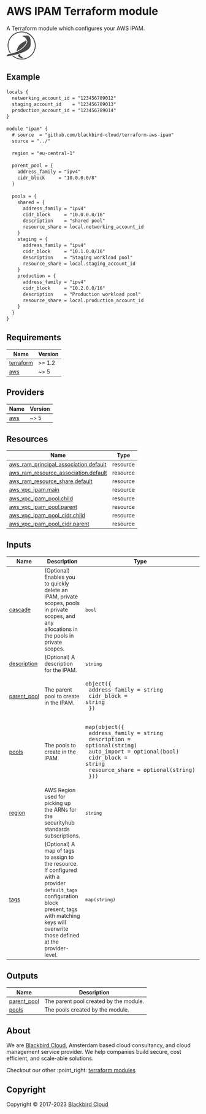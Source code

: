 # AWS IPAM Terraform module
A Terraform module which configures your AWS IPAM.  
[![blackbird-logo](https://raw.githubusercontent.com/blackbird-cloud/terraform-module-template/main/.config/logo_simple.png)](https://www.blackbird.cloud)

## Example
```hcl
locals {
  networking_account_id = "123456789012"
  staging_account_id    = "123456789013"
  production_account_id = "123456789014"
}

module "ipam" {
  # source  = "github.com/blackbird-cloud/terraform-aws-ipam"
  source = "../"

  region = "eu-central-1"

  parent_pool = {
    address_family = "ipv4"
    cidr_block     = "10.0.0.0/8"
  }

  pools = {
    shared = {
      address_family = "ipv4"
      cidr_block     = "10.0.0.0/16"
      description    = "shared pool"
      resource_share = local.networking_account_id
    }
    staging = {
      address_family = "ipv4"
      cidr_block     = "10.1.0.0/16"
      description    = "Staging workload pool"
      resource_share = local.staging_account_id
    }
    production = {
      address_family = "ipv4"
      cidr_block     = "10.2.0.0/16"
      description    = "Production workload pool"
      resource_share = local.production_account_id
    }
  }
}
```

## Requirements

| Name | Version |
|------|---------|
| <a name="requirement_terraform"></a> [terraform](#requirement\_terraform) | >= 1.2 |
| <a name="requirement_aws"></a> [aws](#requirement\_aws) | ~> 5 |

## Providers

| Name | Version |
|------|---------|
| <a name="provider_aws"></a> [aws](#provider\_aws) | ~> 5 |

## Resources

| Name | Type |
|------|------|
| [aws_ram_principal_association.default](https://registry.terraform.io/providers/hashicorp/aws/latest/docs/resources/ram_principal_association) | resource |
| [aws_ram_resource_association.default](https://registry.terraform.io/providers/hashicorp/aws/latest/docs/resources/ram_resource_association) | resource |
| [aws_ram_resource_share.default](https://registry.terraform.io/providers/hashicorp/aws/latest/docs/resources/ram_resource_share) | resource |
| [aws_vpc_ipam.main](https://registry.terraform.io/providers/hashicorp/aws/latest/docs/resources/vpc_ipam) | resource |
| [aws_vpc_ipam_pool.child](https://registry.terraform.io/providers/hashicorp/aws/latest/docs/resources/vpc_ipam_pool) | resource |
| [aws_vpc_ipam_pool.parent](https://registry.terraform.io/providers/hashicorp/aws/latest/docs/resources/vpc_ipam_pool) | resource |
| [aws_vpc_ipam_pool_cidr.child](https://registry.terraform.io/providers/hashicorp/aws/latest/docs/resources/vpc_ipam_pool_cidr) | resource |
| [aws_vpc_ipam_pool_cidr.parent](https://registry.terraform.io/providers/hashicorp/aws/latest/docs/resources/vpc_ipam_pool_cidr) | resource |

## Inputs

| Name | Description | Type | Default | Required |
|------|-------------|------|---------|:--------:|
| <a name="input_cascade"></a> [cascade](#input\_cascade) | (Optional) Enables you to quickly delete an IPAM, private scopes, pools in private scopes, and any allocations in the pools in private scopes. | `bool` | `null` | no |
| <a name="input_description"></a> [description](#input\_description) | (Optional) A description for the IPAM. | `string` | `"My IPAM"` | no |
| <a name="input_parent_pool"></a> [parent\_pool](#input\_parent\_pool) | The parent pool to create in the IPAM. | <pre>object({<br>    address_family = string<br>    cidr_block     = string<br>  })</pre> | n/a | yes |
| <a name="input_pools"></a> [pools](#input\_pools) | The pools to create in the IPAM. | <pre>map(object({<br>    address_family = string<br>    description    = optional(string)<br>    auto_import    = optional(bool)<br>    cidr_block     = string<br>    resource_share = optional(string)<br>  }))</pre> | n/a | yes |
| <a name="input_region"></a> [region](#input\_region) | AWS Region used for picking up the ARNs for the securityhub standards subscriptions. | `string` | n/a | yes |
| <a name="input_tags"></a> [tags](#input\_tags) | (Optional) A map of tags to assign to the resource. If configured with a provider `default_tags` configuration block present, tags with matching keys will overwrite those defined at the provider-level. | `map(string)` | `{}` | no |

## Outputs

| Name | Description |
|------|-------------|
| <a name="output_parent_pool"></a> [parent\_pool](#output\_parent\_pool) | The parent pool created by the module. |
| <a name="output_pools"></a> [pools](#output\_pools) | The pools created by the module. |

## About

We are [Blackbird Cloud](https://blackbird.cloud), Amsterdam based cloud consultancy, and cloud management service provider. We help companies build secure, cost efficient, and scale-able solutions.

Checkout our other :point\_right: [terraform modules](https://registry.terraform.io/namespaces/blackbird-cloud)

## Copyright

Copyright © 2017-2023 [Blackbird Cloud](https://www.blackbird.cloud)
